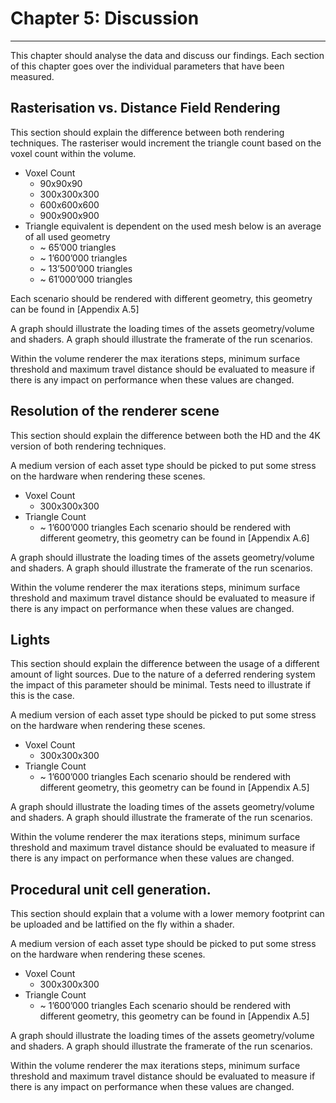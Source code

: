 # Chapter 5: Discussion
---

This chapter should analyse the data and discuss our findings. Each section of this chapter goes over the individual parameters that have been measured.

## Rasterisation vs. Distance Field Rendering

This section should explain the difference between both rendering techniques. The rasteriser would increment the triangle count based on the voxel count within the volume.

-	Voxel Count 
    -	90x90x90
    -	300x300x300
    -	600x600x600
    -	900x900x900
-	Triangle equivalent is dependent on the used mesh below is an average of all used geometry
    - ~ 65’000 triangles
    - ~ 1’600’000 triangles
    - ~ 13’500’000 triangles
    - ~ 61’000’000 triangles

Each scenario should be rendered with different geometry, this geometry can be found in [Appendix A.5]

A graph should illustrate the loading times of the assets geometry/volume and shaders. A graph should illustrate the framerate of the run scenarios.

Within the volume renderer the max iterations steps, minimum surface threshold and maximum travel distance should be evaluated to measure if there is any impact on performance when these values are changed.

## Resolution of the renderer scene

This section should explain the difference between both the HD and the 4K version of both rendering techniques. 

A medium version of each asset type should be picked to put some stress on the hardware when rendering these scenes.

-	Voxel Count
    -	300x300x300
-	Triangle Count
    -	~ 1’600’000 triangles
Each scenario should be rendered with different geometry, this geometry can be found in [Appendix A.6]

A graph should illustrate the loading times of the assets geometry/volume and shaders. A graph should illustrate the framerate of the run scenarios.

Within the volume renderer the max iterations steps, minimum surface threshold and maximum travel distance should be evaluated to measure if there is any impact on performance when these values are changed.

## Lights

This section should explain the difference between the usage of a different amount of light sources. Due to the nature of a deferred rendering system the impact of this parameter should be minimal. Tests need to illustrate if this is the case.

A medium version of each asset type should be picked to put some stress on the hardware when rendering these scenes.

-	Voxel Count
    -	300x300x300
-	Triangle Count
    -	~ 1’600’000 triangles
Each scenario should be rendered with different geometry, this geometry can be found in [Appendix A.5]

A graph should illustrate the loading times of the assets geometry/volume and shaders. A graph should illustrate the framerate of the run scenarios.

Within the volume renderer the max iterations steps, minimum surface threshold and maximum travel distance should be evaluated to measure if there is any impact on performance when these values are changed.

## Procedural unit cell generation.

This section should explain that a volume with a lower memory footprint can be uploaded and be lattified on the fly within a shader. 

A medium version of each asset type should be picked to put some stress on the hardware when rendering these scenes.

-	Voxel Count
    -	300x300x300
-	Triangle Count
    -	~ 1’600’000 triangles
Each scenario should be rendered with different geometry, this geometry can be found in [Appendix A.5]

A graph should illustrate the loading times of the assets geometry/volume and shaders. A graph should illustrate the framerate of the run scenarios.

Within the volume renderer the max iterations steps, minimum surface threshold and maximum travel distance should be evaluated to measure if there is any impact on performance when these values are changed.
